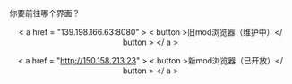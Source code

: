 你要前往哪个界面？
<center>
  
< a  href = "139.198.166.63:8080" >
     < button >旧mod浏览器（维护中）</ button >
</ a >

< a  href = "http://150.158.213.23" >
     < button >新mod浏览器（已开放）</ button >
</ a >
</center>
